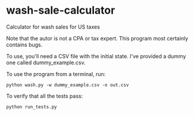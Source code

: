 # wash-sale-calculator
Calculator for wash sales for US taxes

Note that the autor is not a CPA or tax expert. This program most certainly contains bugs.

To use, you'll need a CSV file with the initial state. I've provided a dummy one called dummy_example.csv.

To use the program from a terminal, run:

`python wash.py -w dummy_example.csv -o out.csv`

To verify that all the tests pass:

`python run_tests.py`
